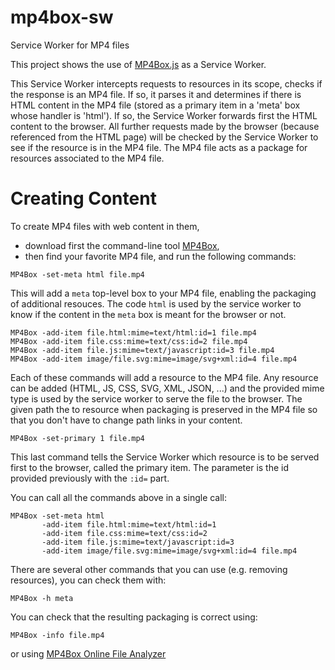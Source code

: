 # mp4box-sw
Service Worker for MP4 files

This project shows the use of [MP4Box.js](https://github.com/gpac/mp4box.js) as a Service Worker.

This Service Worker intercepts requests to resources in its scope, checks if the response is an MP4 file. If so, it parses it and determines if there is HTML content in the MP4 file (stored as a primary item in a 'meta' box whose handler is 'html'). If so, the Service Worker forwards first the HTML content to the browser. All further requests made by the browser (because referenced from the HTML page) will be checked by the Service Worker to see if the resource is in the MP4 file. The MP4 file acts as a package for resources associated to the MP4 file.

# Creating Content
To create MP4 files with web content in them, 
- download first the command-line tool [MP4Box](gpac.io/downloads/gpac-nightly-builds/), 
- then find your favorite MP4 file, and run the following commands:

```
MP4Box -set-meta html file.mp4
```
This will add a `meta` top-level box to your MP4 file, enabling the packaging of additional resouces. The code `html` is used by the service worker to know if the content in the `meta` box is meant for the browser or not.

```
MP4Box -add-item file.html:mime=text/html:id=1 file.mp4
MP4Box -add-item file.css:mime=text/css:id=2 file.mp4
MP4Box -add-item file.js:mime=text/javascript:id=3 file.mp4
MP4Box -add-item image/file.svg:mime=image/svg+xml:id=4 file.mp4
```
Each of these commands will add a resource to the MP4 file. Any resource can be added (HTML, JS, CSS, SVG, XML, JSON, ...) and the provided mime type is used by the service worker to serve the file to the browser. The given path the to resource when packaging is preserved in the MP4 file so that you don't have to change path links in your content.

```
MP4Box -set-primary 1 file.mp4
```
This last command tells the Service Worker which resource is to be served first to the browser, called the primary item. The parameter is the id provided previously with the `:id=` part.

You can call all the commands above in a single call:
```
MP4Box -set-meta html 
       -add-item file.html:mime=text/html:id=1
       -add-item file.css:mime=text/css:id=2
       -add-item file.js:mime=text/javascript:id=3
       -add-item image/file.svg:mime=image/svg+xml:id=4 file.mp4
```
There are several other commands that you can use (e.g. removing resources), you can check them with:
```
MP4Box -h meta
```

You can check that the resulting packaging is correct using:
```
MP4Box -info file.mp4
```
or using [MP4Box Online File Analyzer](download.tsi.telecom-paristech.fr/gpac/mp4box.js/filereader.html)
